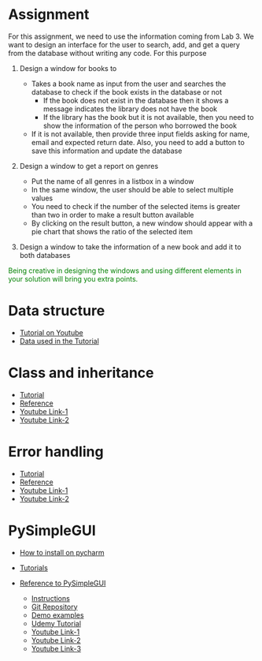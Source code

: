 # Assignment

For this assignment, we need to use the information coming from Lab 3. We want to design an interface for the user to search, add, and get a query from the database without writing any code. For this purpose

1. Design a window for books to
   * Takes a book name as input from the user and searches the database to check if the book exists in the database or not
        * If the book does not exist in the database then it shows a message indicates the library does not have the book
        * If the library has the book but it is not available, then you need to show the information of the person who borrowed the book
   * If it is not available, then provide three input fields asking for name, email and expected return date. Also, you need to add a button to save this information and update the database

2. Design a window to get a report on genres
   * Put the name of all genres in a listbox in a window
   * In the same window, the user should be able to select multiple values
   * You need to check if the number of the selected items is greater than two in order to make a result button available
   * By clicking on the result button, a new window should appear with a pie chart that shows the ratio of the selected item

3. Design a window to take the information of a new book and add it to both databases


<span style="color: green"> Being creative in designing the windows and using different elements in your solution will bring you extra points. </span>


# Data structure
* [Tutorial on Youtube](https://www.youtube.com/watch?v=ZyhVh-qRZPA&list=PL-osiE80TeTsWmV9i9c58mdDCSskIFdDS&ab_channel=CoreySchafer)
* [Data used in the Tutorial](https://github.com/CoreyMSchafer/code_snippets/tree/master/Python/Pandas)

# Class and inheritance
* [Tutorial](/instructions/Classes.md)
* [Reference](https://docs.python.org/3/tutorial/classes.html)
* [Youtube Link-1](https://www.youtube.com/watch?v=ZDa-Z5JzLYM&list=PL-osiE80TeTsqhIuOqKhwlXsIBIdSeYtc&ab_channel=CoreySchafer)
* [Youtube Link-2](https://www.youtube.com/watch?v=6c6NYPjO_rI&ab_channel=PythonSimplified)

# Error handling 
* [Tutorial](/instructions/Errors.md)
* [Reference](https://docs.python.org/3/tutorial/errors.html)
* [Youtube Link-1](https://www.youtube.com/watch?v=NIWwJbo-9_8&ab_channel=CoreySchafer)
* [Youtube Link-2](https://www.youtube.com/watch?v=ZUqGMDppEDs&ab_channel=NeuralNine)

# PySimpleGUI

* [How to install on pycharm](/instructions/Installation.md)
* [Tutorials](/instructions/Tutorials.md)
* [Reference to PySimpleGUI](README.md)

    * [Instructions](https://www.pysimplegui.org/en/latest/)
    * [Git Repository](https://github.com/PySimpleGUI/PySimpleGUI)
    * [Demo examples](https://github.com/PySimpleGUI/PySimpleGUI/tree/master/DemoPrograms)
    * [Udemy Tutorial](https://www.udemy.com/course/pysimplegui/?couponCode=07860559FF2298EF51E7)
    * [Youtube Link-1](https://www.youtube.com/watch?v=-_z2RPAH0Qk&t=44s&ab_channel=RealPython)
    * [Youtube Link-2](https://www.youtube.com/watch?v=NzSCNjn4_RI&ab_channel=NeuralNine)
    * [Youtube Link-3](https://www.youtube.com/watch?v=LzCfNanQ_9c&t=94s&ab_channel=CodingIsFun)





